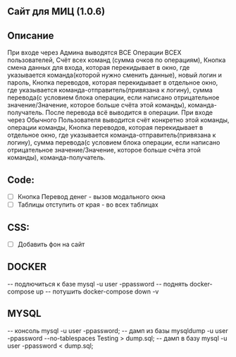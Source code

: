 ##  Сайт для МИЦ (1.0.6)


## Описание
При входе через Админа выводятся ВСЕ Операции ВСЕХ пользователей, Счёт всех команд (сумма очков по операциям), Кнопка смена данных для входа, которая перекидывает в окно, где указывается команда(которой нужно сменить данные), новый логин и пароль, Кнопка переводов, которая перекидывает в отдельное окно, где указывается команда-отправитель(привязана к логину), сумма перевода(с условием блока операции, если написано отрицательное значение/Значение, которое больше счёта этой команды), команда-получатель. После перевода всё выводится в операции. 
При входе через Обычного Пользователя выводится счёт конкретно этой команды, операции команды, Кнопка переводов, которая перекидывает в отдельное окно, где указывается команда-отправитель(привязана к логину), сумма перевода(с условием блока операции, если написано отрицательное значение/Значение, которое больше счёта этой команды), команда-получатель.


## Code:
- [ ] Кнопка Перевод денег - вызов модального окна
- [ ] Таблицы отступить от края - во всех таблицах
## CSS:
- [ ] Добавить фон на сайт


## DOCKER
-- подлючиться к базе
mysql -u user -ppassword
-- поднять
docker-compose up
-- потушить
docker-compose down -v

## MYSQL
-- консоль
mysql -u user -ppassword;
-- дамп из базы
mysqldump -u user -ppassword --no-tablespaces Testing > dump.sql;
-- дамп в базу
mysql -u user -ppassword < dump.sql;
